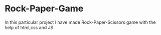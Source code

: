 # Rock-Paper-Game
In this particular project I have made Rock-Paper-Scissors game with the help of html,css and JS

